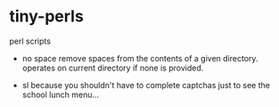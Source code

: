 # tiny-perls
perl scripts

* no space
remove spaces from the contents of a given directory. 
operates on current directory if none is provided.

* sl
because you shouldn't have to complete captchas just to
see the school lunch menu...